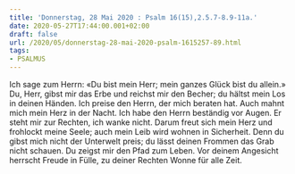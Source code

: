 ```yaml
---
title: 'Donnerstag, 28 Mai 2020 : Psalm 16(15),2.5.7-8.9-11a.'
date: 2020-05-27T17:44:00.001+02:00
draft: false
url: /2020/05/donnerstag-28-mai-2020-psalm-1615257-89.html
tags: 
- PSALMUS
---
```


Ich sage zum Herrn: «Du bist mein Herr; mein ganzes Glück bist du allein.» Du, Herr, gibst mir das Erbe und reichst mir den Becher; du hältst mein Los in deinen Händen. Ich preise den Herrn, der mich beraten hat. Auch mahnt mich mein Herz in der Nacht. Ich habe den Herrn beständig vor Augen. Er steht mir zur Rechten, ich wanke nicht. Darum freut sich mein Herz und frohlockt meine Seele; auch mein Leib wird wohnen in Sicherheit. Denn du gibst mich nicht der Unterwelt preis; du lässt deinen Frommen das Grab nicht schauen. Du zeigst mir den Pfad zum Leben. Vor deinem Angesicht herrscht Freude in Fülle, zu deiner Rechten Wonne für alle Zeit.